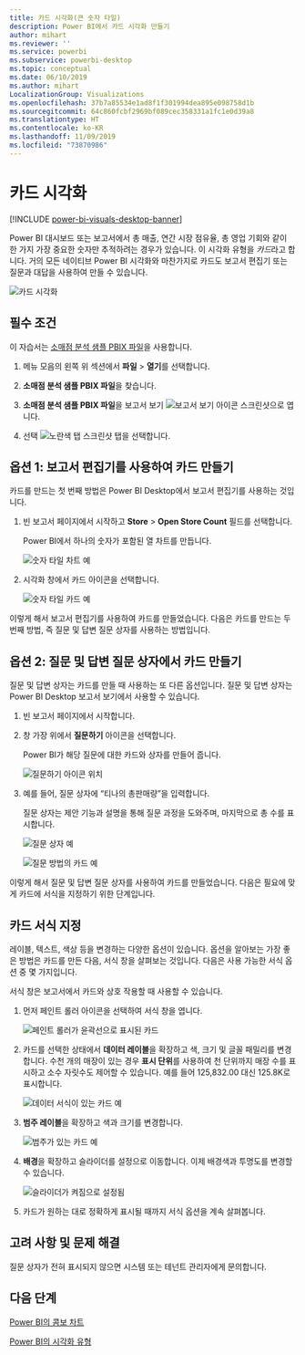 ```yaml
---
title: 카드 시각화(큰 숫자 타일)
description: Power BI에서 카드 시각화 만들기
author: mihart
ms.reviewer: ''
ms.service: powerbi
ms.subservice: powerbi-desktop
ms.topic: conceptual
ms.date: 06/10/2019
ms.author: mihart
LocalizationGroup: Visualizations
ms.openlocfilehash: 37b7a85534e1ad8f1f301994dea895e098758d1b
ms.sourcegitcommit: 64c860fcbf2969bf089cec358331a1fc1e0d39a8
ms.translationtype: HT
ms.contentlocale: ko-KR
ms.lasthandoff: 11/09/2019
ms.locfileid: "73870986"
---
```

# <a name="card-visualizations"></a>카드 시각화

[!INCLUDE [power-bi-visuals-desktop-banner](../includes/power-bi-visuals-desktop-banner.md)]

Power BI 대시보드 또는 보고서에서 총 매출, 연간 시장 점유율, 총 영업 기회와 같이 한 가지 가장 중요한 숫자만 추적하려는 경우가 있습니다. 이 시각화 유형을 *카드*라고 합니다. 거의 모든 네이티브 Power BI 시각화와 마찬가지로 카드도 보고서 편집기 또는 질문과 대답을 사용하여 만들 수 있습니다.

![카드 시각화](media/power-bi-visualization-card/pbi-opptuntiescard.png)

## <a name="prerequisite"></a>필수 조건

이 자습서는 [소매점 분석 샘플 PBIX 파일](https://download.microsoft.com/download/9/6/D/96DDC2FF-2568-491D-AAFA-AFDD6F763AE3/Retail%20Analysis%20Sample%20PBIX.pbix)을 사용합니다.

1. 메뉴 모음의 왼쪽 위 섹션에서 **파일** \> **열기**를 선택합니다.
   
2. **소매점 분석 샘플 PBIX 파일**을 찾습니다.

1. **소매점 분석 샘플 PBIX 파일**을 보고서 보기 ![보고서 보기 아이콘 스크린샷](media/power-bi-visualization-kpi/power-bi-report-view.png)으로 엽니다.

1. 선택 ![노란색 탭 스크린샷](media/power-bi-visualization-kpi/power-bi-yellow-tab.png) 탭을 선택합니다.

## <a name="option-1-create-a-card-using-the-report-editor"></a>옵션 1: 보고서 편집기를 사용하여 카드 만들기

카드를 만드는 첫 번째 방법은 Power BI Desktop에서 보고서 편집기를 사용하는 것입니다.

1. 빈 보고서 페이지에서 시작하고 **Store** \> **Open Store Count** 필드를 선택합니다.

    Power BI에서 하나의 숫자가 포함된 열 차트를 만듭니다.

   ![숫자 타일 차트 예](media/power-bi-visualization-card/pbi-overview-chart.png)

2. 시각화 창에서 카드 아이콘을 선택합니다.

   ![숫자 타일 카드 예](media/power-bi-visualization-card/power-bi-card-visualization.png)

이렇게 해서 보고서 편집기를 사용하여 카드를 만들었습니다. 다음은 카드를 만드는 두 번째 방법, 즉 질문 및 답변 질문 상자를 사용하는 방법입니다.

## <a name="option-2-create-a-card-from-the-qa-question-box"></a>옵션 2: 질문 및 답변 질문 상자에서 카드 만들기
질문 및 답변 상자는 카드를 만들 때 사용하는 또 다른 옵션입니다. 질문 및 답변 상자는 Power BI Desktop 보고서 보기에서 사용할 수 있습니다.

1. 빈 보고서 페이지에서 시작합니다.

1. 창 가장 위에서 **질문하기** 아이콘을 선택합니다. 

    Power BI가 해당 질문에 대한 카드와 상자를 만들어 줍니다. 

   ![질문하기 아이콘 위치](media/power-bi-visualization-card/power-bi-q-and-a-overview.png)

2. 예를 들어, 질문 상자에 “티나의 총판매량”을 입력합니다.

    질문 상자는 제안 기능과 설명을 통해 질문 과정을 도와주며, 마지막으로 총 수를 표시합니다.  

   ![질문 상자 예](media/power-bi-visualization-card/power-bi-q-and-a-box.png)

   ![질문 방법의 카드 예](media/power-bi-visualization-card/power-bi-q-and-a-card.png)

이렇게 해서 질문 및 답변 질문 상자를 사용하여 카드를 만들었습니다. 다음은 필요에 맞게 카드에 서식을 지정하기 위한 단계입니다.

## <a name="format-a-card"></a>카드 서식 지정
레이블, 텍스트, 색상 등을 변경하는 다양한 옵션이 있습니다. 옵션을 알아보는 가장 좋은 방법은 카드를 만든 다음, 서식 창을 살펴보는 것입니다. 다음은 사용 가능한 서식 옵션 중 몇 가지입니다. 

서식 창은 보고서에서 카드와 상호 작용할 때 사용할 수 있습니다. 

1. 먼저 페인트 롤러 아이콘을 선택하여 서식 창을 엽니다. 

    ![페인트 롤러가 윤곽선으로 표시된 카드](media/power-bi-visualization-card/power-bi-format-card-2.png)

2. 카드를 선택한 상태에서 **데이터 레이블**을 확장하고 색, 크기 및 글꼴 패밀리를 변경합니다. 수천 개의 매장이 있는 경우 **표시 단위**를 사용하여 천 단위까지 매장 수를 표시하고 소수 자릿수도 제어할 수 있습니다. 예를 들어 125,832.00 대신 125.8K로 표시합니다.

    ![데이터 서식이 있는 카드 예](media/power-bi-visualization-card/power-bi-card-format-2.png)

3.  **범주 레이블**을 확장하고 색과 크기를 변경합니다.

    ![범주가 있는 카드 예](media/power-bi-visualization-card/power-bi-card-format-category.png)

4. **배경**을 확장하고 슬라이더를 설정으로 이동합니다.  이제 배경색과 투명도를 변경할 수 있습니다.

    ![슬라이더가 켜짐으로 설정됨](media/power-bi-visualization-card/power-bi-format-color-2.png)

5. 카드가 원하는 대로 정확하게 표시될 때까지 서식 옵션을 계속 살펴봅니다. 

## <a name="considerations-and-troubleshooting"></a>고려 사항 및 문제 해결
질문 상자가 전혀 표시되지 않으면 시스템 또는 테넌트 관리자에게 문의합니다.    

## <a name="next-steps"></a>다음 단계
[Power BI의 콤보 차트](power-bi-visualization-combo-chart.md)

[Power BI의 시각화 유형](power-bi-visualization-types-for-reports-and-q-and-a.md)
